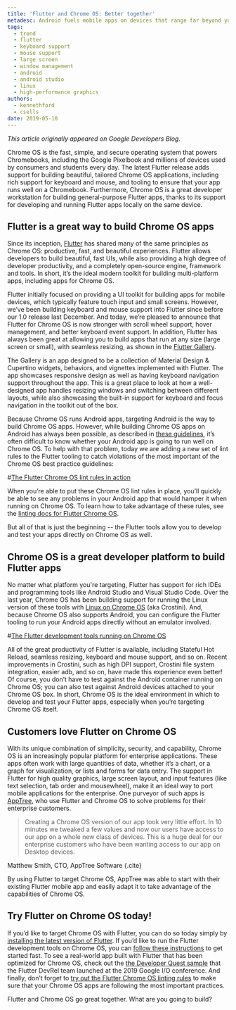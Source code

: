 ```yaml
---
title: 'Flutter and Chrome OS: Better together'
metadesc: Android fuels mobile apps on devices that range far beyond your typical small-screen smartphone.
tags:
  - trend
  - flutter
  - keyboard support
  - mouse support
  - large screen
  - window management
  - android
  - android studio
  - linux
  - high-performance graphics
authors:
  - kennethford
  - csells
date: 2019-05-10
---
```


_This article originally appeared on Google Developers Blog._

Chrome OS is the fast, simple, and secure operating system that powers Chromebooks, including the Google Pixelbook and millions of devices used by consumers and students every day. The latest Flutter release adds support for building beautiful, tailored Chrome OS applications, including rich support for keyboard and mouse, and tooling to ensure that your app runs well on a Chromebook. Furthermore, Chrome OS is a great developer workstation for building general-purpose Flutter apps, thanks to its support for developing and running Flutter apps locally on the same device.

## Flutter is a great way to build Chrome OS apps

Since its inception, [Flutter](https://flutter.dev/) has shared many of the same principles as Chrome OS: productive, fast, and beautiful experiences. Flutter allows developers to build beautiful, fast UIs, while also providing a high degree of developer productivity, and a completely open-source engine, framework and tools. In short, it’s the ideal modern toolkit for building multi-platform apps, including apps for Chrome OS.

Flutter initially focused on providing a UI toolkit for building apps for mobile devices, which typically feature touch input and small screens. However, we’ve been building keyboard and mouse support into Flutter since before our 1.0 release last December. And today, we’re pleased to announce that Flutter for Chrome OS is now stronger with scroll wheel support, hover management, and better keyboard event support. In addition, Flutter has always been great at allowing you to build apps that run at any size (large screen or small), with seamless resizing, as shown in the [Flutter Gallery](https://github.com/flutter/gallery/).

The Gallery is an app designed to be a collection of Material Design & Cupertino widgets, behaviors, and vignettes implemented with Flutter. The app showcases responsive design as well as having keyboard navigation support throughout the app. This is a great place to look at how a well-designed app handles resizing windows and switching between different layouts, while also showcasing the built-in support for keyboard and focus navigation in the toolkit out of the box.

Because Chrome OS runs Android apps, targeting Android is the way to build Chrome OS apps. However, while building Chrome OS apps on Android has always been possible, as described in [these guidelines](/{{locale.code}}/android), it’s often difficult to know whether your Android app is going to run well on Chrome OS. To help with that problem, today we are adding a new set of lint rules to the Flutter tooling to catch violations of the most important of the Chrome OS best practice guidelines:

#[The Flutter Chrome OS lint rules in action](/images/posts/flutter-and-chromeos-better-together/flutter-chromeos-lint-rules.png)

When you’re able to put these Chrome OS lint rules in place, you’ll quickly be able to see any problems in your Android app that would hamper it when running on Chrome OS. To learn how to take advantage of these rules, see the [linting docs for Flutter Chrome OS](https://github.com/flutter/flutter/wiki/Linting-Flutter-apps-for-Chrome-OS).

But all of that is just the beginning -- the Flutter tools allow you to develop and test your apps directly on Chrome OS as well.

## Chrome OS is a great developer platform to build Flutter apps

No matter what platform you're targeting, Flutter has support for rich IDEs and programming tools like Android Studio and Visual Studio Code. Over the last year, Chrome OS has been building support for running the Linux version of these tools with [Linux on Chrome OS](/{{locale.code}}/linux) (aka Crostini). And, because Chrome OS also supports Android, you can configure the Flutter tooling to run your Android apps directly without an emulator involved.

#[The Flutter development tools running on Chrome OS](/images/posts/flutter-and-chromeos-better-together/flutter-on-chromeos.gif)

All of the great productivity of Flutter is available, including Stateful Hot Reload, seamless resizing, keyboard and mouse support, and so on. Recent improvements in Crostini, such as high DPI support, Crostini file system integration, easier adb, and so on, have made this experience even better! Of course, you don’t have to test against the Android container running on Chrome OS; you can also test against Android devices attached to your Chrome OS box. In short, Chrome OS is the ideal environment in which to develop and test your Flutter apps, especially when you’re targeting Chrome OS itself.

## Customers love Flutter on Chrome OS

With its unique combination of simplicity, security, and capability, Chrome OS is an increasingly popular platform for enterprise applications. These apps often work with large quantities of data, whether it’s a chart, or a graph for visualization, or lists and forms for data entry. The support in Flutter for high quality graphics, large screen layout, and input features (like text selection, tab order and mousewheel), make it an ideal way to port mobile applications for the enterprise. One purveyor of such apps is [AppTree](https://apptreesoftware.com/), who use Flutter and Chrome OS to solve problems for their enterprise customers.

> Creating a Chrome OS version of our app took very little effort. In 10 minutes we tweaked a few values and now our users have access to our app on a whole new class of devices. This is a huge deal for our enterprise customers who have been wanting access to our app on Desktop devices.

Matthew Smith, CTO, AppTree Software {.cite}

By using Flutter to target Chrome OS, AppTree was able to start with their existing Flutter mobile app and easily adapt it to take advantage of the capabilities of Chrome OS.

## Try Flutter on Chrome OS today!

If you’d like to target Chrome OS with Flutter, you can do so today simply by [installing the latest version of Flutter](https://flutter.dev/docs/get-started/install). If you’d like to run the Flutter development tools on Chrome OS, you can [follow these instructions](https://flutter.dev/docs/get-started/install/chromeos) to get started fast. To see a real-world app built with Flutter that has been optimized for Chrome OS, check out the [the Developer Quest sample](https://github.com/2d-inc/developer_quest) that the Flutter DevRel team launched at the 2019 Google I/O conference. And finally, don’t forget to [try out the Flutter Chrome OS linting rules](https://github.com/flutter/flutter/wiki/Linting-Flutter-apps-for-Chrome-OS) to make sure that your Chrome OS apps are following the most important practices.

Flutter and Chrome OS go great together. What are you going to build?
